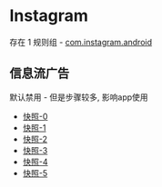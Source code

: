 # Instagram

存在 1 规则组 - [com.instagram.android](/src/apps/com.instagram.android.ts)

## 信息流广告

默认禁用 - 但是步骤较多, 影响app使用

- [快照-0](https://i.gkd.li/import/12798562)
- [快照-1](https://i.gkd.li/import/12798571)
- [快照-2](https://i.gkd.li/import/12829448)
- [快照-3](https://i.gkd.li/import/12798590)
- [快照-4](https://i.gkd.li/import/12829464)
- [快照-5](https://i.gkd.li/import/12829492)
